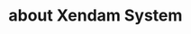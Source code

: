 <html>
    <head>
        <title>Xendam System Readme</title>
    </head>
    <body>
        <div align=“right”>
             <h1>about Xendam System</h1>
        </div>
    </body>
</html>
